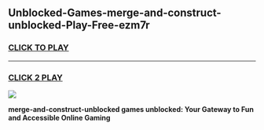 
## Unblocked-Games-merge-and-construct-unblocked-Play-Free-ezm7r
<h3>
<a href="https://premium76.site?title=merge-and-construct-unblocked&ref=12A">CLICK TO PLAY</a></h3>
<hr>

<h3>
<a href="https://premium76.site?title=merge-and-construct-unblocked&ref=12A">CLICK 2 PLAY</a>
  
</h3>

<a href="https://premium76.site?title=merge-and-construct-unblocked&ref=12A"><img src="https://clearcache.store/games.png"></a>


**merge-and-construct-unblocked games unblocked: Your Gateway to Fun and Accessible Online Gaming**
